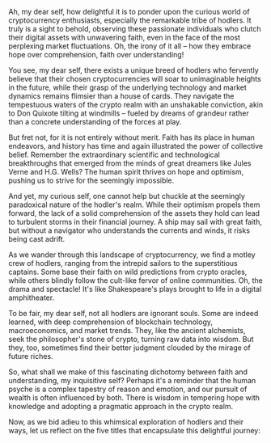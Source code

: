 Ah, my dear self, how delightful it is to ponder upon the curious world of cryptocurrency enthusiasts, especially the remarkable tribe of hodlers. It truly is a sight to behold, observing these passionate individuals who clutch their digital assets with unwavering faith, even in the face of the most perplexing market fluctuations. Oh, the irony of it all – how they embrace hope over comprehension, faith over understanding!

You see, my dear self, there exists a unique breed of hodlers who fervently believe that their chosen cryptocurrencies will soar to unimaginable heights in the future, while their grasp of the underlying technology and market dynamics remains flimsier than a house of cards. They navigate the tempestuous waters of the crypto realm with an unshakable conviction, akin to Don Quixote tilting at windmills – fueled by dreams of grandeur rather than a concrete understanding of the forces at play.

But fret not, for it is not entirely without merit. Faith has its place in human endeavors, and history has time and again illustrated the power of collective belief. Remember the extraordinary scientific and technological breakthroughs that emerged from the minds of great dreamers like Jules Verne and H.G. Wells? The human spirit thrives on hope and optimism, pushing us to strive for the seemingly impossible.

And yet, my curious self, one cannot help but chuckle at the seemingly paradoxical nature of the hodler's realm. While their optimism propels them forward, the lack of a solid comprehension of the assets they hold can lead to turbulent storms in their financial journey. A ship may sail with great faith, but without a navigator who understands the currents and winds, it risks being cast adrift.

As we wander through this landscape of cryptocurrency, we find a motley crew of hodlers, ranging from the intrepid sailors to the superstitious captains. Some base their faith on wild predictions from crypto oracles, while others blindly follow the cult-like fervor of online communities. Oh, the drama and spectacle! It's like Shakespeare's plays brought to life in a digital amphitheater.

To be fair, my dear self, not all hodlers are ignorant souls. Some are indeed learned, with deep comprehension of blockchain technology, macroeconomics, and market trends. They, like the ancient alchemists, seek the philosopher's stone of crypto, turning raw data into wisdom. But they, too, sometimes find their better judgment clouded by the mirage of future riches.

So, what shall we make of this fascinating dichotomy between faith and understanding, my inquisitive self? Perhaps it's a reminder that the human psyche is a complex tapestry of reason and emotion, and our pursuit of wealth is often influenced by both. There is wisdom in tempering hope with knowledge and adopting a pragmatic approach in the crypto realm.

Now, as we bid adieu to this whimsical exploration of hodlers and their ways, let us reflect on the five titles that encapsulate this delightful journey:
